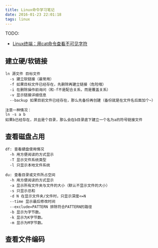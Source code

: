 ```yaml
---
title: Linux命令学习笔记
date: 2016-01-23 22:01:18
tags: linux
---
```


TODO:
- [Linux终端：用cat命令查看不可见字符](http://www.centoscn.com/CentOS/help/2013/1223/2259.html)

## 建立硬/软链接

```
ln 源文件 目标文件
  -s 建立软链接（最常用）
  -f 如果目标文件已经存在，先删除再建立链接（危险哦）
  -i 在删除操作前询问（和-f不是配合关系，而是覆盖关系）
  -v 显示链接详细信息
  --backup 如果目前文件已经存在，那么先备份再创建（备份就是在文件名后面加个~）

注意一种情况：
ln -s a b
如果b已经存在，并且是个目录，那么会在b目录底下建立一个名为a的符号链接文件
```

## 查看磁盘占用

```
df: 查看硬盘使用情况
  -h 用方便阅读的方式显示
  -T 显示文件系统类型
  -l 只显示本地文件系统

du: 查看目录或文件所占空间
  -h 用方便阅读的方式显示
  -a 显示所有文件夹与文件的大小（默认不显示文件的大小）
  -s 只显示总和
  -d N 在显示文件夹/文件时，只显示深度<=N
  --time 显示最后修改时间
  --exclude=PATTERN 排除符合PATTERN的路径
  -b 显示为字节数。
  -k 显示为K字节数。
  -m 显示为M字节数。
```

## 查看文件编码



